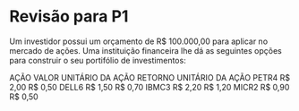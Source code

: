 # Revisão para P1

Um investidor possui um orçamento de R$ 100.000,00 para aplicar no mercado de ações. Uma instituição financeira lhe dá as seguintes opções para construir o seu portifólio de investimentos:

AÇÃO   VALOR UNITÁRIO DA AÇÃO    RETORNO UNITÁRIO DA AÇÃO
PETR4         R$ 2,00                    R$ 0,50
DELL6         R$ 1,50                    R$ 0,70
IBMC3         R$ 2,20                    R$ 1,20
MICR2         R$ 0,90                    R$ 0,50



